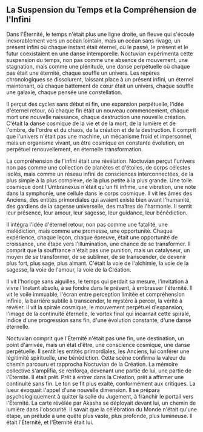 ## La Suspension du Temps et la Compréhension de l'Infini

Dans l'Éternité, le temps n'était plus une ligne droite, un fleuve qui s'écoule inexorablement vers un océan lointain, mais un océan sans rivage, un présent infini où chaque instant était éternel, où le passé, le présent et le futur coexistaient en une danse intemporelle. Noctuvian expérimenta cette suspension du temps, non pas comme une absence de mouvement, une stagnation, mais comme une plénitude, une danse perpétuelle où chaque pas était une éternité, chaque souffle un univers. Les repères chronologiques se dissolurent, laissant place à un présent infini, un éternel maintenant, où chaque battement de cœur était un univers, chaque souffle une galaxie, chaque pensée une constellation.

Il perçut des cycles sans début ni fin, une expansion perpétuelle, l'idée d'éternel retour, où chaque fin était un nouveau commencement, chaque mort une nouvelle naissance, chaque destruction une nouvelle création. C'était la danse cosmique de la vie et de la mort, de la lumière et de l'ombre, de l'ordre et du chaos, de la création et de la destruction. Il comprit que l'univers n'était pas une machine, un mécanisme froid et impersonnel, mais un organisme vivant, un être cosmique en constante évolution, en perpétuel renouvellement, en éternelle transformation.

La compréhension de l'infini était une révélation. Noctuvian perçut l'univers non pas comme une collection de planètes et d'étoiles, de corps célestes isolés, mais comme un réseau infini de consciences interconnectées, de la plus simple à la plus complexe, de la plus petite à la plus grande. Une toile cosmique dont l'Umbranexus n'était qu'un fil infime, une vibration, une note dans la symphonie, une cellule dans le corps cosmique. Il vit les âmes des Anciens, des entités primordiales qui avaient existé bien avant l'humanité, des gardiens de la sagesse universelle, des maîtres de l'harmonie. Il sentit leur présence, leur amour, leur sagesse, leur guidance, leur bénédiction.

Il intégra l'idée d'éternel retour, non pas comme une fatalité, une malédiction, mais comme une promesse, une opportunité. Chaque expérience, chaque leçon, chaque épreuve, était une opportunité de croissance, une étape vers l'illumination, une chance de se transformer. Il comprit que la souffrance n'était pas une punition, mais un catalyseur, un moyen de se transformer, de se sublimer, de se transcender, de devenir plus fort, plus sage, plus aimant. C'était la voie de l'alchimie, la voie de la sagesse, la voie de l'amour, la voie de la Création.

Il vit l'horloge sans aiguilles, le temps qui perdait sa mesure, l'invitation à vivre l'instant absolu, à se fondre dans le présent, à embrasser l'éternité. Il vit le voile immuable, l'écran entre perception limitée et compréhension infinie, la barrière subtile à transcender, le mystère à percer, la vérité à révéler. Il vit la spirale cosmique, le mouvement perpétuel d'expansion, l'image de la continuité éternelle, le vortex final qui incarnait cette spirale, indice d'une progression sans fin, d'une évolution constante, d'une danse éternelle.

Noctuvian comprit que l'Éternité n'était pas une fin, une destination, un point d'arrivée, mais un état d'être, une conscience cosmique, une danse perpétuelle. Il sentit les entités primordiales, les Anciens, lui conférer une légitimité spirituelle, une bénédiction. Cette scène confirma la valeur du chemin parcouru et rapprocha Noctuvian de la Création. La mémoire collective s'amplifia, se renforça, devenant une partie de lui, une partie de l'Éternité. Il était prêt. Prêt à entrer dans la Création, prêt à affirmer une continuité sans fin. Le ton se fit plus exalté, conformément aux critiques. La lueur évoquait l'appel d'une nouvelle dimension. Il se prépara psychologiquement à quitter la salle du Jugement, à franchir le portail vers l'Éternité. La carte révélée par Akasha se déployait devant lui, un chemin de lumière dans l'obscurité. Il savait que la célébration du Monde n'était qu'une étape, un prélude à une quête plus vaste, plus profonde, plus lumineuse. Il était l'Éternité, et l'Éternité était lui.